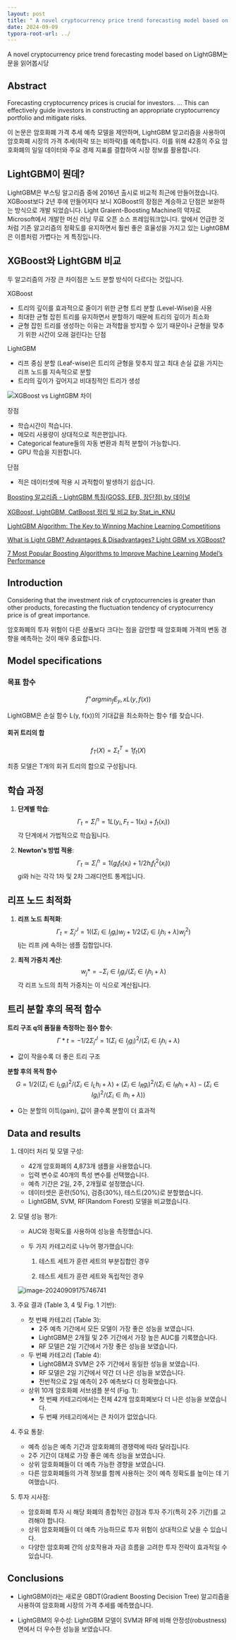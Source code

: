 ```yaml
---
layout: post
title: " A novel cryptocurrency price trend forecasting model based on LightGBM"
date: 2024-09-09
typora-root-url: ../
---
```


 A novel cryptocurrency price trend forecasting model based on LightGBM논문을 읽어봅시당

## Abstract

Forecasting cryptocurrency prices is crucial for investors. ... This can effectively guide investors in constructing an appropriate cryptocurrency portfolio and mitigate risks.

이 논문은 암호화폐 가격 추세 예측 모델을 제안하며, LightGBM 알고리즘을 사용하여 암호화폐 시장의 가격 추세(하락 또는 비하락)를 예측합니다. 이를 위해 42종의 주요 암호화폐의 일일 데이터와 주요 경제 지표를 결합하여 시장 정보를 활용합니다.

## LightGBM이 뭔데?

LightGBM은 부스팅 알고리즘 중에 2016년 출시로 비교적 최근에 만들어졌습니다. XGBoost보다 2년 후에 만들어지다 보니 XGBoost의 장점은 계승하고 단점은 보완하는 방식으로 개발 되었습니다. Light Graient-Boosting Machine의 약자로 Microsoft에서 개발한 머신 러닝 무료 오픈 소스 프레임워크입니다. 앞에서 언급한 것처럼 기존 알고리즘의 정확도를 유지하면서 훨씬 좋은 효율성을 가지고 있는 LightGBM은 이름처럼 가볍다는 게 특징입니다. 

## XGBoost와 LightGBM 비교

두 알고리즘의 가장 큰 차이점은 노드 분할 방식이 다르다는 것입니다. 

XGBoost

- 트리의 깊이를 효과적으로 줄이기 위한 균형 트리 분할 (Level-Wise)을 사용
- 최대한 균형 잡힌 트리를 유지하면서 분할하기 때문에 트리의 깊이가 최소화
- 균형 잡힌 트리를 생성하는 이유는 과적합을 방지할 수 있기 때문이나 균형을 맞추기 위한 시간이 오래 걸린다는 단점

LightGBM

- 리프 중심 분할 (Leaf-wise)은 트리의 균형을 맞추지 않고 최대 손실 값을 가지는 리프 노드를 지속적으로 분할
- 트리의 깊이가 깊어지고 비대칭적인 트리가 생성
  

![XGBoost vs LightGBM 차이](/assets/img/img-1725861132793-1.png)

장점

- 학습시간이 적습니다.
- 메모리 사용량이 상대적으로 적은편입니다. 
- Categorical feature들의 자동 변환과 최적 분할이 가능합니다. 
- GPU 학습을 지원합니다. 

단점

- 적은 데이터셋에 적용 시 과적합이 발생하기 쉽습니다.

[Boosting 알고리즘 - LightGBM 특징(GOSS, EFB, 장단점) by 데이널](https://bommbom.tistory.com/entry/Boosting-%EC%95%8C%EA%B3%A0%EB%A6%AC%EC%A6%98-LightGBM-%ED%8A%B9%EC%A7%95GOSS-EFB-%EC%9E%A5%EB%8B%A8%EC%A0%90)

[XGBoost, LightGBM, CatBoost 정리 및 비교 by Stat_in_KNU](https://statinknu.tistory.com/33)

[LightGBM Algorithm: The Key to Winning Machine Learning Competitions](https://dataaspirant.com/lightgbm-algorithm/)

[What is Light GBM? Advantages & Disadvantages? Light GBM vs XGBoost?](https://www.kaggle.com/discussions/general/264327)

[7 Most Popular Boosting Algorithms to Improve Machine Learning Model’s Performance](https://dataaspirant.com/boosting-algorithms/)

## Introduction

 Considering that the investment risk of cryptocurrencies is greater than other products, forecasting the fluctuation tendency of cryptocurrency price is of great importance.

암호화폐의 투자 위험이 다른 상품보다 크다는 점을 감안할 때 암호화폐 가격의 변동 경향을 예측하는 것이 매우 중요합니다.

## Model specifications



### 목표 함수

$$
f^ = arg min_f E_y,x L(y, f(x))
$$

LightGBM은 손실 함수 L(y, f(x))의 기대값을 최소화하는 함수 f를 찾습니다.

#### 회귀 트리의 합

$$
f_T(X) = Σ^T_t=1 f_t(X)
$$

최종 모델은 T개의 회귀 트리의 합으로 구성됩니다.

## 학습 과정

1. **단계별 학습**:
   $$
   Γ_t = Σ^n_i=1 L(y_i, F_t-1(x_i) + f_t(x_i))
   $$
   각 단계에서 가법적으로 학습됩니다.

2. **Newton's 방법 적용**:
   $$
   Γ_t ≃ Σ^n_i=1 (g_if_t(x_i) + 1/2 h_if_t^2(x_i))
   $$
   gi와 hi는 각각 1차 및 2차 그래디언트 통계입니다.

## 리프 노드 최적화

1. **리프 노드 최적화**:
   $$
   Γ_t = Σ^J_j=1 ((Σ_i∈I_j g_i)w_j + 1/2 (Σ_i∈I_j h_i+λ)w_j^2)
   $$
   Ij는 리프 j에 속하는 샘플 집합입니다.

2. **최적 가중치 계산**:
   $$
   w_j* = -Σ_i∈I_j g_i / (Σ_i∈I_j h_i + λ)
   $$
   각 리프 노드의 최적 가중치는 이 식으로 계산됩니다.

## 트리 분할 후의 목적 함수

**트리 구조 q의 품질을 측정하는 점수 함수**:
$$
Γ*t = -1/2 Σ^J_j=1 (Σ_i∈I_j g_i)^2 / (Σ_i∈I_j h_i + λ)
$$

- 값이 작을수록 더 좋은 트리 구조

**분할 후의 목적 함수**
$$
G = 1/2 ((Σ_i∈I_L g_i)^2 / (Σ_i∈I_L h_i + λ) + (Σ_i∈I_R g_i)^2 / (Σ_i∈I_R h_i + λ) - (Σ_i∈I g_i)^2 / (Σ_i∈I h_i + λ))
$$


- G는 분할의 이득(gain), 값이 클수록 분할이 더 효과적

## Data and results

1. 데이터 처리 및 모델 구성:

   - 42개 암호화폐의 4,873개 샘플을 사용했습니다.
   - 입력 변수로 40개의 특성 변수를 선택했습니다.
   - 예측 기간은 2일, 2주, 2개월로 설정했습니다.
   - 데이터셋은 훈련(50%), 검증(30%), 테스트(20%)로 분할했습니다.
   - LightGBM, SVM, RF(Random Forest) 모델을 비교했습니다.

2. 모델 성능 평가:

   - AUC와 정확도를 사용하여 성능을 측정했습니다.

   - 두 가지 카테고리로 나누어 평가했습니다:

     1. 테스트 세트가 훈련 세트의 부분집합인 경우

     2. 테스트 세트가 훈련 세트와 독립적인 경우

        

   ![image-20240909175746741](/assets/img/image-20240909175746741.png)

3. 주요 결과 (Table 3, 4 및 Fig. 1 기반):

   - 첫 번째 카테고리 (Table 3):
     - 2주 예측 기간에서 모든 모델이 가장 좋은 성능을 보였습니다.
     - LightGBM은 2개월 및 2주 기간에서 가장 높은 AUC를 기록했습니다.
     - RF 모델은 2일 기간에서 가장 좋은 성능을 보였습니다.
   - 두 번째 카테고리 (Table 4):
     - LightGBM과 SVM은 2주 기간에서 동일한 성능을 보였습니다.
     - RF 모델은 2일 기간에서 약간 더 나은 성능을 보였습니다.
     - 전반적으로 2일 예측이 2주 예측보다 더 정확했습니다.
   - 상위 10개 암호화폐 서브샘플 분석 (Fig. 1):
     - 첫 번째 카테고리에서는 전체 42개 암호화폐보다 더 나은 성능을 보였습니다.
     - 두 번째 카테고리에서는 큰 차이가 없었습니다.

4. 주요 통찰:

   - 예측 성능은 예측 기간과 암호화폐의 경쟁력에 따라 달라집니다.
   - 2주 기간이 대체로 가장 좋은 예측 성능을 보였습니다.
   - 상위 암호화폐들이 더 예측 가능한 경향을 보였습니다.
   - 다른 암호화폐들의 가격 정보를 함께 사용하는 것이 예측 정확도를 높이는 데 기여했습니다.

5. 투자 시사점:

   - 암호화폐 투자 시 해당 화폐의 종합적인 강점과 투자 주기(특히 2주 기간)를 고려해야 합니다.
   - 상위 암호화폐들이 더 예측 가능하므로 투자 위험이 상대적으로 낮을 수 있습니다.
   - 다양한 암호화폐 간의 상호작용과 자금 흐름을 고려한 투자 전략이 효과적일 수 있습니다.

## Conclusions

- LightGBM이라는 새로운 GBDT(Gradient Boosting Decision Tree) 알고리즘을 사용하여 암호화폐 시장의 가격 추세를 예측했습니다.

- LightGBM의 우수성: LightGBM 모델이 SVM과 RF에 비해 안정성(robustness)면에서 더 우수한 성능을 보였습니다.